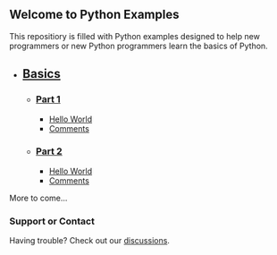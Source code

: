 ## Welcome to Python Examples

This repositiory is filled with Python examples designed to help new programmers or new Python programmers learn the basics of Python. 

- ## [Basics](https://github.com/mackenly/python-examples/tree/main/examples/basics)
   - ### [Part 1](https://github.com/mackenly/python-examples/tree/main/examples/basics/part1)
     - [Hello World](https://github.com/mackenly/python-examples/blob/main/examples/basics/part1/1-helloworld.py)
     - [Comments](https://github.com/mackenly/python-examples/blob/main/examples/basics/part1/2-comments.py)
   - ### [Part 2](https://github.com/mackenly/python-examples/tree/main/examples/basics/part2)
     - [Hello World](https://github.com/mackenly/python-examples/blob/main/examples/basics/part1/1-helloworld.py)
     - [Comments](https://github.com/mackenly/python-examples/blob/main/examples/basics/part1/2-comments.py)


More to come...

### Support or Contact

Having trouble? Check out our [discussions](https://github.com/mackenly/python-examples/discussions).
